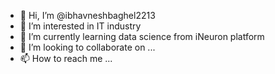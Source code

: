 - 👋 Hi, I’m @ibhavneshbaghel2213
- 👀 I’m interested in IT industry
- 🌱 I’m currently learning data science from iNeuron platform
- 💞️ I’m looking to collaborate on ...
- 📫 How to reach me ...

<!---
ibhavneshbaghel2213/ibhavneshbaghel2213 is a ✨ special ✨ repository because its `README.md` (this file) appears on your GitHub profile.
You can click the Preview link to take a look at your changes.
--->
